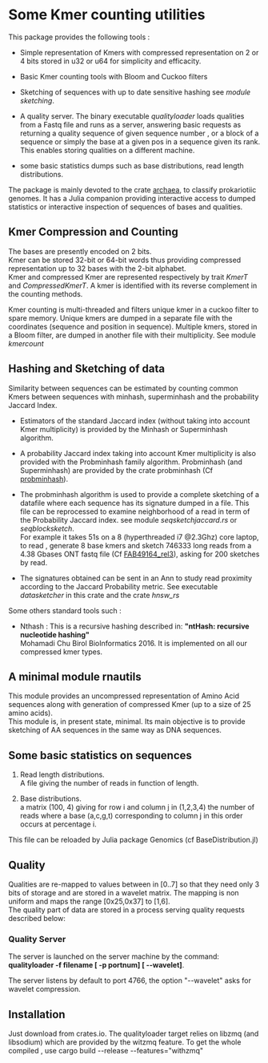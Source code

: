 # Some Kmer counting utilities

This package provides the following tools :

* Simple representation of Kmers with compressed representation on 2 or 4 bits stored in u32 or u64 for simplicity and efficacity.
  
* Basic Kmer counting tools with Bloom and Cuckoo filters 

* Sketching of sequences with up to date sensitive hashing see *module sketching*.  

* A quality server.
  The binary executable *qualityloader* loads qualities from a Fastq file and runs as a server, answering
  basic requests as returning a quality sequence of given sequence number , or a block of a sequence or simply the base at a given pos  in a sequence given its rank. This enables storing qualities on a different machine.

* some basic statistics dumps  such as base distributions, read length distributions.

The package is mainly devoted to the crate [archaea](https://crates.io/crates/archaea), to classify prokariotiic genomes.
It has a Julia companion providing interactive access to dumped statistics or interactive inspection of sequences
of bases and qualities.

## Kmer Compression and Counting

The bases are presently encoded on 2 bits.  
Kmer can be stored 32-bit or 64-bit words thus providing compressed representation up to 32 bases with the 2-bit alphabet.  
Kmer and compressed Kmer are represented respectively by trait *KmerT* and *CompressedKmerT*.
A kmer is identified with its reverse complement in the counting methods.  

Kmer counting is multi-threaded and filters unique kmer in a cuckoo filter to spare memory.
Unique kmers are dumped in a separate file with the coordinates (sequence and position in sequence).
Multiple kmers, stored in a Bloom filter, are dumped in another file with their multiplicity. See module *kmercount*

## Hashing and Sketching of data

Similarity between sequences can be estimated by counting common Kmers between sequences with minhash, superminhash and the probability Jaccard Index.

* Estimators of the standard Jaccard index (without taking into account Kmer multiplicity) is provided by the Minhash or Superminhash algorithm.

* A probability Jaccard index taking into account Kmer multiplicity is also provided with the Probminhash family algorithm.
Probminhash (and Superminhash) are provided by the crate probminhash
(Cf [probminhash](https://github.com/jean-pierreBoth/probminhash)).

* The probminhash algorithm is used to provide a complete sketching of a datafile where each sequence has its signature
dumped in a file. This file can be reprocessed to examine neighborhood of a read in term of the Probability Jaccard index. see module *seqsketchjaccard.rs* or *seqblocksketch*.  
For example it takes 51s on a 8 (hyperthreaded i7 @2.3Ghz) core laptop, to read , generate 8 base kmers and sketch 746333 long reads from a 4.38 Gbases ONT fastq file (Cf [FAB49164_rel3](https://github.com/nanopore-wgs-consortium/NA12878/blob/master/nanopore-human-genome/rel_3_4.md)), asking for 200 sketches by read.

* The signatures obtained can be sent in an Ann to study read proximity according to the Jaccard Probability metric.
  See executable *datasketcher* in this crate and the crate *hnsw_rs*

Some others standard tools such :

* Nthash : This is a recursive hashing described in: **"ntHash: recursive nucleotide hashing"**  
     Mohamadi Chu Birol BioInformatics 2016.
It is implemented on all our compressed kmer types.

## A minimal module rnautils 

This module provides an uncompressed representation of Amino Acid sequences along with generation of compressed Kmer (up to a size of 25 amino acids).  
This module is, in present state, minimal. Its main objective is to provide sketching of AA sequences in the same way as DNA sequences.

## Some basic statistics on sequences

1. Read length distributions.  
    A file giving the number of reads in function of length.  

2. Base distributions.  
    a matrix (100, 4) giving for row i and column j in (1,2,3,4) the number of reads
    where a base (a,c,g,t) corresponding to column j in this order occurs at percentage i.

This file can be reloaded by Julia package Genomics (cf BaseDistribution.jl)

## Quality

Qualities are re-mapped to values between in [0..7] so that they need only 3 bits of storage and are
stored in a wavelet matrix.
The mapping is non uniform and maps the range  [0x25,0x37] to  [1,6].  
The quality part of data are stored in a process serving quality requests described below:

### Quality Server

The server is launched on the server machine by the command:  
 **qualityloader -f filename [ -p portnum] [ --wavelet]**.

The server listens by default to port 4766, the option "--wavelet" asks for wavelet compression.


## Installation

Just download from crates.io. The qualityloader target relies on libzmq (and libsodium) which are provided by
the witzmq feature. To get the whole compiled , use cargo build --release --features="withzmq"